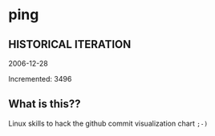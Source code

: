 # ping

## HISTORICAL ITERATION
2006-12-28

Incremented: 3496

## What is this?? 
Linux skills to hack the github commit visualization chart `;-)`
